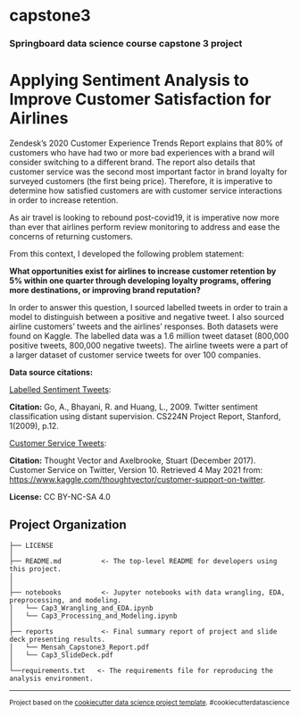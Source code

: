 capstone3
==============================

### Springboard data science course capstone 3 project

# Applying Sentiment Analysis to Improve Customer Satisfaction for Airlines


Zendesk’s 2020 Customer Experience Trends Report explains that 80% of customers who have had two or more bad experiences with a brand will consider switching to a different brand. The report also details that customer service was the second most important factor in brand loyalty for surveyed customers (the first being price). Therefore, it is imperative to determine how satisfied customers are with customer service interactions in order to increase retention. 

As air travel is looking to rebound post-covid19, it is imperative now more than ever that airlines perform review monitoring to address and ease the concerns of returning customers. 

From this context, I developed the following problem statement: 

**What opportunities exist for airlines to increase customer retention by 5% within one quarter through developing loyalty programs, offering more destinations, or improving brand reputation?**

In order to answer this question, I sourced labelled tweets in order to train a model to distinguish between a positive and negative tweet. I also sourced airline customers’ tweets and the airlines’ responses. Both datasets were found on Kaggle. The labelled data was a 1.6 million tweet dataset (800,000 positive tweets, 800,000 negative tweets). The airline tweets were a part of a larger dataset of customer service tweets for over 100 companies.



**Data source citations:**
 
[Labelled Sentiment Tweets](https://www.kaggle.com/kazanova/sentiment140):

**Citation:** Go, A., Bhayani, R. and Huang, L., 2009. Twitter sentiment classification using distant supervision. CS224N Project Report, Stanford, 1(2009), p.12.
 
[Customer Service Tweets](https://www.kaggle.com/thoughtvector/customer-support-on-twitter):

**Citation:** Thought Vector and Axelbrooke, Stuart (December 2017). Customer Service on Twitter, Version 10. Retrieved 4 May 2021 from: https://www.kaggle.com/thoughtvector/customer-support-on-twitter.

**License:** CC BY-NC-SA 4.0


Project Organization
------------

    ├── LICENSE
    │
    ├── README.md          <- The top-level README for developers using this project.
    │
    │
    ├── notebooks          <- Jupyter notebooks with data wrangling, EDA, preprocessing, and modeling.
    │   └── Cap3_Wrangling_and_EDA.ipynb            
    │   └── Cap3_Processing_and_Modeling.ipynb                      
    │
    ├── reports            <- Final summary report of project and slide deck presenting results.
    │   └── Mensah_Capstone3_Report.pdf
    │   └── Cap3_SlideDeck.pdf     
    │
    └──requirements.txt   <- The requirements file for reproducing the analysis environment. 


--------

<p><small>Project based on the <a target="_blank" href="https://drivendata.github.io/cookiecutter-data-science/">cookiecutter data science project template</a>. #cookiecutterdatascience</small></p>
